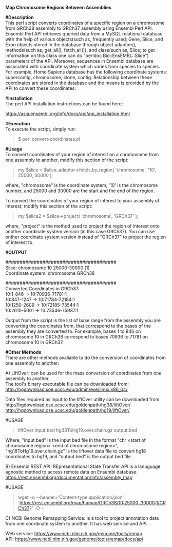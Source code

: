 **Map Chromosome Regions Between Assemblies**

**#Description**\
This perl script converts coordinates of a specific region on a chromosome from GRCh38 assembly to GRCh37 assembly using Ensembl Perl API. 
Ensembl Perl API retrieves queried data from a MySQL relational database with the help of various objects(such as, frequently used; Gene, Slice, and Exon objects stored in the database through object adaptors), methods(such as; get_all(), fetch_all()), and class(such as, Slice; to get information on this class one can do "perldoc Bio::EnsEMBL::Slice") parameters of the API. Moreover, sequences in Ensembl database are associated with coordinate system which varies from species to species. For example, Homo Sapiens database has the following coordinate systems: supercontig, chromosome, clone, contig. Relationship between these coordinates are stored in the database and the means is provided by the API to convert these coordinates.

#**Installation**\
The perl API installation instructions can be found here:

https://asia.ensembl.org/info/docs/api/api_installation.html

#**Execution**\
To execute the script, simply run:

>$ perl convert-coordinates.pl

**#Usage**\
To convert coordinates of your region of interest on a chromosome from one assembly to another, modify this section of the script:

>my $slice = $slice_adaptor->fetch_by_region( 'chromosome', '10', 25000, 30000 );

where, "chromosome" is the coordinate system, '10' is the chromosome number, and 25000 and 30000 are the start and the end of the region.

To convert the coordinates of your region of interest to your assembly of interest; modify this section of the script:

>my $slice2 = $slice->project( 'chromosome', 'GRCh37' );

where, "project" is the method used to project the region of interest onto another coordinate system version (in this case GRCh37). You can use onther coordinate system version instead of "GRCh37" to project the region of interest to.

**#OUTPUT**

#######################################\
Slice: chromosome 10 25000-30000 (1)\
Coordinate system: chromosome GRCh38

#######################################\
Converted Coordinates in GRCh37:  \
10:1-846 -> 10:70936-71781:1\
10:847-1247 -> 10:71784-72184:1\
10:1250-2609 -> 10:72185-73544:1\
10:2610-5001 -> 10:73546-75937:1

Output from the script is the list of base range from the assembly you are converting the coordinates from, that correspond to the bases of the assembly they are converted to. For example,  bases 1 to 846 on chromosome 10 in GRCh38 correspond to bases 70936 to 71781 on chromosome 10 in GRCh37.

**#Other Methods**\
There are other methods available to do the conversion of coordinates from one assembly to another:

A) LiftOver: can be used for the mass conversion of coordinates from one assembly to another.\
The tool's binary executable file can be downloaded from:\
http://hgdownload.soe.ucsc.edu/admin/exe/linux.x86_64/

Data files required as input to the liftOver utility can be downloaded from:\
http://hgdownload.cse.ucsc.edu/goldenpath/hg38/liftOver/ \
http://hgdownload.cse.ucsc.edu/goldenpath/hg19/liftOver/

#USAGE
>liftOver input.bed hg38ToHg19.over.chain.gz output.bed

Where, "input.bed" is the input bed file in the format "chr \<start of chromosome region\> \<end of chromosome region\>", "hg18ToHg19.over.chain.gz" is the liftover data file to convert hg18 coordinates to hg19, and "output.bed" is the output bed file.

B) Ensembl REST API: REpresentational State Transfer API is a lanuguage agnostic method to access remote data on Ensembl database.\
https://rest.ensembl.org/documentation/info/assembly_map

#USAGE
>wget -q --header='Content-type:application/json' 'https://rest.ensembl.org/map/human/GRCh38/10:25000..30000:1/GRCh37?'  -O -

C) NCBI Genome Remapping Service: is a tool to project annotation data from one coordinate system to another. It has web service and API.

Web service: https://www.ncbi.nlm.nih.gov/genome/tools/remap \
API: https://www.ncbi.nlm.nih.gov/genome/tools/remap/docs/api

